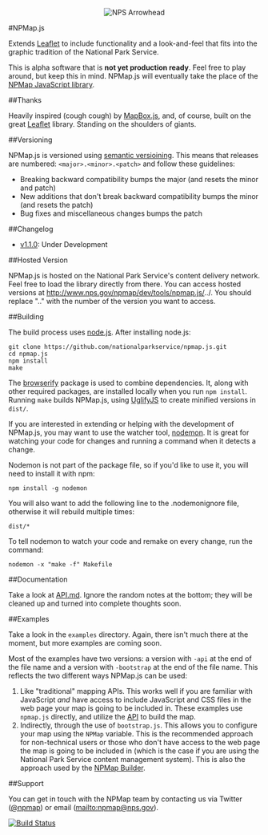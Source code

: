 <p align="center">
  <img src="http://www.nps.gov/npmap/img/nps-arrowhead-medium.png" alt="NPS Arrowhead">
</p>

#NPMap.js

Extends [Leaflet](http://leafletjs.com) to include functionality and a look-and-feel that fits into the graphic tradition of the National Park Service.

This is alpha software that is **not yet production ready**. Feel free to play around, but keep this in mind. NPMap.js will eventually take the place of the [NPMap JavaScript library](https://github.com/nationalparkservice/npmap).

##Thanks

Heavily inspired (cough cough) by [MapBox.js](https://github.com/mapbox/mapbox.js), and, of course, built on the great [Leaflet](http://leafletjs.com) library. Standing on the shoulders of giants.

##Versioning

NPMap.js is versioned using [semantic versioining](http://semver.org). This means that releases are numbered: `<major>.<minor>.<patch>` and follow these guidelines:

- Breaking backward compatibility bumps the major (and resets the minor and patch)
- New additions that don't break backward compatibility bumps the minor (and resets the patch)
- Bug fixes and miscellaneous changes bumps the patch

##Changelog
- [v1.1.0](https://github.com/nationalparkservice/npmap.js/issues?milestone=1&page=1&state=closed): Under Development

##Hosted Version

NPMap.js is hosted on the National Park Service's content delivery network. Feel free to load the library directly from there. You can access hosted versions at http://www.nps.gov/npmap/dev/tools/npmap.js/<major>.<minor>.<patch>/. You should replace "<major>.<minor>.<patch>" with the number of the version you want to access.

##Building

The build process uses [node.js](http://nodejs.org/). After installing node.js:

    git clone https://github.com/nationalparkservice/npmap.js.git
    cd npmap.js
    npm install
    make

The [browserify](https://github.com/substack/node-browserify) package is used to combine dependencies. It, along with other required packages, are installed locally when you run `npm install`. Running `make` builds NPMap.js, using [UglifyJS](https://github.com/mishoo/UglifyJS) to create minified versions in `dist/`.

If you are interested in extending or helping with the development of NPMap.js, you may want to use the watcher tool, [nodemon](https://github.com/remy/nodemon). It is great for watching your code for changes and running a command when it detects a change.

Nodemon is not part of the package file, so if you'd like to use it, you will need to install it with npm:

    npm install -g nodemon

You will also want to add the following line to the .nodemonignore file, otherwise it will rebuild multiple times:

    dist/*

To tell nodemon to watch your code and remake on every change, run the command:

    nodemon -x "make -f" Makefile

##Documentation

Take a look at [API.md](https://github.com/nationalparkservice/npmap.js/blob/master/API.md). Ignore the random notes at the bottom; they will be cleaned up and turned into complete thoughts soon.

##Examples

Take a look in the `examples` directory. Again, there isn't much there at the moment, but more examples are coming soon.

Most of the examples have two versions: a version with `-api` at the end of the file name and a version with `-bootstrap` at the end of the file name. This reflects the two different ways NPMap.js can be used:

1. Like "traditional" mapping APIs. This works well if you are familiar with JavaScript *and* have access to include JavaScript and CSS files in the web page your map is going to be included in. These examples use `npmap.js` directly, and utilize the [API](https://github.com/nationalparkservice/npmap.js/blob/master/API.md) to build the map.
2. Indirectly, through the use of `bootstrap.js`. This allows you to configure your map using the `NPMap` variable. This is the recommended approach for non-technical users or those who don't have access to the web page the map is going to be included in (which is the case if you are using the National Park Service content management system). This is also the approach used by the [NPMap Builder](https://github.com/nationalparkservice/npmap-builder).

##Support

You can get in touch with the NPMap team by contacting us via Twitter ([@npmap](http://twitter.com/npmap)) or email ([mailto:npmap@nps.gov](npmap@nps.gov)).

[![Build Status](https://travis-ci.org/nationalparkservice/npmap.js.png)](https://travis-ci.org/nationalparkservice/npmap.js)
